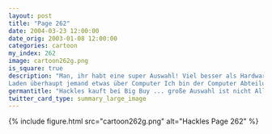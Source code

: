 ```yaml
---
layout: post
title: "Page 262"
date: 2004-03-23 12:00:00
date_orig: 2003-01-08 12:00:00
categories: cartoon
my_index: 262
image: cartoon262g.png
is_square: true
description: "Man, ihr habt eine super Auswahl! Viel besser als Hardware Hutt Läuft diese Soundkarte unter Linux Lin was Nun, können Sie mir sagen was für einen Chip sie benutzt Hat sie ein MIDI interface Ich denke, dass ein Chip drin ist Was ist MIDI Inder Ferse Weiß in diesem
Laden überhaupt jemand etwas über Computer Ich bin der Computer Abteilungsleiter Lassen Sie mich Ihnen von der erweiterten Garantie Später, bei Hardware Hutt Soundkarten? Wir haben nur die beschissenen 16-Bit ISA  Ich nehm sie Hackles"
germantitle: "Hackles kauft bei Big Buy ... große Auswahl ist nicht Alles"
twitter_card_type: summary_large_image
---
```


{% include figure.html src="cartoon262g.png" alt="Hackles Page 262"  %}

